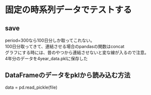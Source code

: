 # 固定の時系列データでテストする

## save
period=300なら100日分しか取ってこれない。  
100日分取ってきて、連結させる場合のpandasの関数はconcat  
グラフにする時には、昔のやつから連結させないと変な線が入るので注意。  
4年分のデータを4year_data.pklに保存した

## DataFrameのデータをpklから読み込む方法
data = pd.read_pickle(file)